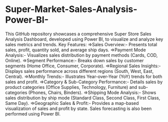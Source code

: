 # Super-Market-Sales-Analysis-Power-BI-
This GitHub repository showcases a comprehensive Super Store Sales Analysis Dashboard, developed using Power BI, to visualize and analyze key sales metrics and trends. 
Key Features:
=>Sales Overview:- Presents total sales, profit, quantity sold, and average ship days. 
=>Payment Mode Analysis:- Visualizes sales distribution by payment methods (Cards, COD, Online). 
=>Segment Performance:- Breaks down sales by customer segments (Home Office, Consumer, Corporate). 
=>Regional Sales Insights:- Displays sales performance across different regions (South, West, East, Central). 
=>Monthly Trends:- Illustrates Year-over-Year (YoY) trends for both sales and profit. 
=>Category & Sub-Category Performance:- Details sales by product categories (Office Supplies, Technology, Furniture) and sub-categories (Phones, Chairs, Binders). 
=>Shipping Mode Analysis:- Shows sales distribution by ship mode (Standard Class, Second Class, First Class, Same Day). 
=>Geographic Sales & Profit:- Provides a map-based visualization of sales and profit by state. 
Sales forecasting is also been performed using Power BI.
